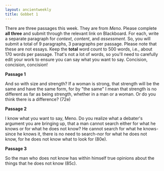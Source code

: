 ```yaml
---
layout: ancientweekly
title: Gobbet 1
---
```

There are three passages this week. They are from *Meno*. Please complete **all three** and submit through the relevant link on Blackboard. For each, write a separate paragraph for *context*, *content*, and *assessment*. So, you will submit a total of 9 paragraphs, 3 paragraphs per passage. Please note that these are not essays. Keep the **total** word count to 500 words, i.e., about 170 words per passage. That's not a lot of words, so you'll need to carefully edit your work to ensure you can say what you want to say. Concision, concision, concision! 

**Passage 1**

And so with size and strength? If a woman is strong, that strength will be the same and have the same form, for by "the same" I mean that strength is no different as far as being strength, whether in a man or a woman. Or do you think there is a difference? (72e)

**Passage 2**

I know what you want to say, Meno. Do you realize what a debater's argument you are bringing up, that a man cannot search either for what he knows or for what he does not know? He cannot search for what he knows-since he knows it, there is no need to search-nor for what he does not know, for he does not know what to look for (80e).

**Passage 3**

So the man who does not know has within himself true opinions about the things that he does not know (85c).
